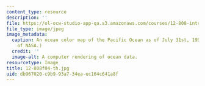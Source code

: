 ```yaml
---
content_type: resource
description: ''
file: https://ol-ocw-studio-app-qa.s3.amazonaws.com/courses/12-808-introduction-to-observational-physical-oceanography-fall-2004/db967020c9b993a734eaec104c641a8f_12-808f04-th.jpg
file_type: image/jpeg
image_metadata:
  caption: An ocean color map of the Pacific Ocean as of July 31st, 1993. (Image courtesy
    of NASA.)
  credit: ''
  image-alt: A computer rendering of ocean data.
resourcetype: Image
title: 12-808f04-th.jpg
uid: db967020-c9b9-93a7-34ea-ec104c641a8f
---
```

